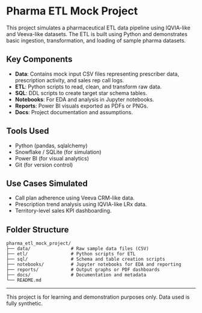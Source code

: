
# Pharma ETL Mock Project

This project simulates a pharmaceutical ETL data pipeline using IQVIA-like and Veeva-like datasets. The ETL is built using Python and demonstrates basic ingestion, transformation, and loading of sample pharma datasets.

## Key Components

- **Data**: Contains mock input CSV files representing prescriber data, prescription activity, and sales rep call logs.
- **ETL**: Python scripts to read, clean, and transform raw data.
- **SQL**: DDL scripts to create target star schema tables.
- **Notebooks**: For EDA and analysis in Jupyter notebooks.
- **Reports**: Power BI visuals exported as PDFs or PNGs.
- **Docs**: Project documentation and assumptions.

## Tools Used

- Python (pandas, sqlalchemy)
- Snowflake / SQLite (for simulation)
- Power BI (for visual analytics)
- Git (for version control)

## Use Cases Simulated

- Call plan adherence using Veeva CRM-like data.
- Prescription trend analysis using IQVIA-like LRx data.
- Territory-level sales KPI dashboarding.

## Folder Structure

```
pharma_etl_mock_project/
├── data/               # Raw sample data files (CSV)
├── etl/                # Python scripts for ETL
├── sql/                # Schema and table creation scripts
├── notebooks/          # Jupyter notebooks for EDA and reporting
├── reports/            # Output graphs or PDF dashboards
├── docs/               # Documentation and metadata
└── README.md
```

---

This project is for learning and demonstration purposes only. Data used is fully synthetic.
